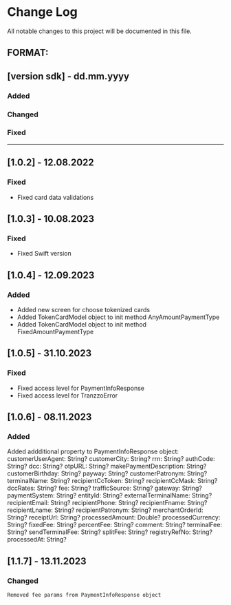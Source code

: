 # Change Log
All notable changes to this project will be documented in this file.

## FORMAT:
## [version sdk] - dd.mm.yyyy

### Added

### Changed

### Fixed

---

## [1.0.2] - 12.08.2022

### Fixed

- Fixed card data validations 

## [1.0.3] - 10.08.2023

### Fixed

- Fixed Swift version 

## [1.0.4] - 12.09.2023

### Added 

- Added new screen for choose tokenized cards
- Added TokenCardModel object to init method AnyAmountPaymentType
- Added TokenCardModel object to init method FixedAmountPaymentType

## [1.0.5] - 31.10.2023

### Fixed
- Fixed access level for PaymentInfoResponse
- Fixed access level for TranzzoError

## [1.0.6] - 08.11.2023

### Added
 Added addditional property to PaymentInfoResponse object:
    customerUserAgent: String?
    customerCity: String?
    rrn: String?
    authCode: String?
    dcc: String?
    otpURL: String?
    makePaymentDescription: String?
    customerBirthday: String?
    payway: String?
    customerPatronym: String?
    terminalName: String?
    recipientCcToken: String?
    recipientCcMask: String?
    dccRates: String?
    fee: String?
    trafficSource: String?
    gateway: String?
    paymentSystem: String?
    entityId: String?
    externalTerminalName: String?
    recipientEmail: String?
    recipientPhone: String?
    recipientFname: String?
    recipientLname: String?
    recipientPatronym: String?
    merchantOrderId: String?
    receiptUrl: String?
    processedAmount: Double?
    processedCurrency: String?
    fixedFee: String?
    percentFee: String?
    comment: String?
    terminalFee: String?
    sendTerminalFee: String?
    splitFee: String?
    registryRefNo: String?
    processedAt: String?

## [1.1.7] - 13.11.2023

### Changed
    Removed fee params from PaymentInfoResponse object

